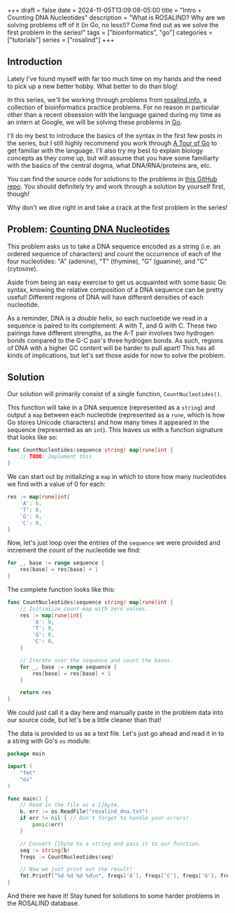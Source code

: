 +++ 
draft = false
date = 2024-11-05T13:09:08-05:00
title = "Intro + Counting DNA Nucleotides"
description = "What is ROSALIND? Why are we solving problems off of it (in Go, no less!)? Come find out as we solve the first problem in the series!"
tags = ["bioinformatics", "go"]
categories = ["tutorials"]
series = ["rosalind"]
+++

## Introduction

Lately I've found myself with far too much time on my hands and the need to pick up a new better hobby. What better to do than blog!

In this series, we'll be working through problems from [rosalind.info](https://rosalind.info), a collection of bioinformatics practice problems. For no reason in particular other than a recent obsession with the language gained during my time as an intern at Google, we will be solving these problems in [Go](https://go.dev/).

I'll do my best to introduce the basics of the syntax in the first few posts in the series, but I still highly recommend you work through [A Tour of Go](https://go.dev/tour/welcome/1) to get familiar with the language. I'll also try my best to explain biology concepts as they come up, but will assume that you have some familiarty with the basics of the central dogma, what DNA/RNA/proteins are, etc.

You can find the source code for solutions to the problems in [this GitHub repo](https://github.com/carreter/rosalind-solutions). You should definitely try and work through a solution by yourself first, though!

Why don't we dive right in and take a crack at the first problem in the series!

## Problem: [Counting DNA Nucleotides](https://rosalind.info/problems/dna/)

This problem asks us to take a DNA sequence encoded as a string (i.e. an ordered sequence of characters) and count the occurrence of each of the four nucleotides: "A" (adenine), "T" (thymine), "G" (guanine), and "C" (cytosine).

Aside from being an easy exercise to get us acquainted with some basic Go syntax, knowing the relative composition of a DNA sequence can be pretty useful! Different regions of DNA will have different densities of each nucleotide.

As a reminder, DNA is a *double* helix, so each nucloetide we read in a
sequence is paired to its complement: A with T, and G with C. These two
pairings have different strengths, as the A-T pair involves two hydrogen
bonds compared to the G-C pair's three hydrogen bonds. As such, regions
of DNA with a higher GC content will be harder to pull apart! This has
all kinds of implications, but let's set those aside for now to solve the problem.

## Solution

Our solution will primarily consist of a single function, `CountNucleotides()`.

This function will take in a DNA sequence (represented as a `string`) and output a `map` between each nucleotide (represented as a `rune`, which is how Go stores Unicode characters) and how many times it appeared in the sequence (represented as an `int`). This leaves us with a function signature that looks like so:

```go
func CountNucleotides(sequence string) map[rune]int {
    // TODO: Implement this
}
```

We can start out by initializing a `map` in which to store how many nucleotides we find with a value of 0 for each:

```go
res := map[rune]int{
    'A': 0,
    'T': 0,
    'G': 0,
    'C': 0,
}
```

Now, let's just loop over the entries of the `sequence` we were provided and increment the count of the nucleotide we find:

```go
for _, base := range sequence {
    res[base] = res[base] + 1
}
```

The complete function looks like this:

```go
func CountNucleotides(sequence string) map[rune]int {
    // Initialize count map with zero values.
    res := map[rune]int{
        'A': 0,
        'T': 0,
        'G': 0,
        'C': 0,
    }

    // Iterate over the sequence and count the bases.
    for _, base := range sequence {
        res[base] = res[base] + 1
    }

    return res
}
```

We could just call it a day here and manually paste in the problem data into our source code, but let's be a little cleaner than that!

The data is provided to us as a text file. Let's just go ahead and read it
in to a string with Go's `os` module:

```go
package main

import (
    "fmt"
    "os"
)

func main() {
    // Read in the file as a []byte.
    b, err := os.ReadFile("rosalind_dna.txt")
    if err != nil { // Don't forget to handle your errors!
        panic(err)
    }

    // Convert []byte to a string and pass it to our function.
    seq := string(b)
    freqs := CountNucleotides(seq)

    // Now we just print out the result!
    fmt.Printf("%d %d %d %d\n", freqs['A'], freqs['C'], freqs['G'], freqs['T'])
}
```

And there we have it! Stay tuned for solutions to some harder problems in the ROSALIND database.

